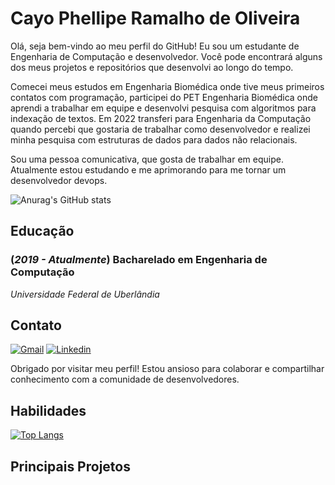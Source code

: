 # Cayo Phellipe Ramalho de Oliveira

Olá, seja bem-vindo ao meu perfil do GitHub! Eu sou um estudante de Engenharia de Computação e desenvolvedor. Você pode encontrará alguns dos meus projetos e repositórios que desenvolvi ao longo do tempo.

Comecei meus estudos em Engenharia Biomédica onde tive meus primeiros contatos com programação, participei do PET Engenharia Biomédica onde aprendi a trabalhar em equipe e desenvolvi pesquisa com algoritmos para indexação de textos. 
Em 2022 transferi para Engenharia da Computação quando percebi que gostaria de trabalhar como desenvolvedor e realizei minha pesquisa com estruturas de dados para dados não relacionais.

Sou uma pessoa comunicativa, que gosta de trabalhar em equipe. Atualmente estou estudando e me aprimorando para me tornar um desenvolvedor devops.

![Anurag's GitHub stats](https://github-readme-stats.vercel.app/api?username=CayoPOliveira&theme=dracula&hide=prs,issues&count_private=true&show_icons=true&include_all_commits=true&custom_title=CayoPOliveira)

## Educação

### (*2019 - Atualmente*) Bacharelado em Engenharia de Computação 
*Universidade Federal de Uberlândia*

## Contato

[![Gmail](https://img.shields.io/badge/gmail-red.svg?&style=for-the-badge&logo=gmail&logoColor=white&scale=0.5)](cayoproliveira@gmail.com)
[![Linkedin](https://img.shields.io/badge/linkedin-%230077B5.svg?&style=for-the-badge&logo=linkedin&logoColor=white&scale=0.5)](https://www.linkedin.com/in/cayoproliveira/)

Obrigado por visitar meu perfil! Estou ansioso para colaborar e compartilhar conhecimento com a comunidade de desenvolvedores.

## Habilidades

[![Top Langs](https://github-readme-stats.vercel.app/api/top-langs/?username=CayoPOliveira&theme=dracula&langs_count=10&layout=compact)](https://github.com/CayoPOliveira/)

## Principais Projetos
<!--
<a href="https://github.com/CayoPOliveira/MaxRepeats">
  <img align="center" src="https://github-readme-stats.vercel.app/api/pin/?username=CayoPOliveira&repo=MaxRepeats&theme=dracula" />
</a>
<a href="https://github.com/CayoPOliveira/FromNAND2Tetris">
  <img align="center" src="https://github-readme-stats.vercel.app/api/pin/?username=CayoPOliveira&repo=FromNAND2Tetris&theme=dracula" />
</a>
<a href="https://github.com/CayoPOliveira/BWTC">
  <img align="center" src="https://github-readme-stats.vercel.app/api/pin/?username=CayoPOliveira&repo=BWTC&theme=dracula" />
</a>
</a>
<a href="https://github.com/CayoPOliveira/Marathon-Training">
  <img align="center" src="https://github-readme-stats.vercel.app/api/pin/?username=CayoPOliveira&repo=Marathon-Training&theme=dracula" />
</a>
<a href="https://github.com/CayoPOliveira/SuffixArray">
  <img align="center" src="https://github-readme-stats.vercel.app/api/pin/?username=CayoPOliveira&repo=SuffixArray&theme=dracula" />
</a>
/>
